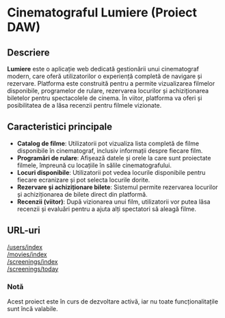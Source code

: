 # Cinematograful Lumiere (Proiect DAW)

## Descriere

**Lumiere** este o aplicație web dedicată gestionării unui cinematograf modern, care oferă utilizatorilor o experiență completă de navigare și rezervare. Platforma este construită pentru a permite vizualizarea filmelor disponibile, programelor de rulare, rezervarea locurilor și achiziționarea biletelor pentru spectacolele de cinema. În viitor, platforma va oferi și posibilitatea de a lăsa recenzii pentru filmele vizionate.

## Caracteristici principale

- **Catalog de filme**: Utilizatorii pot vizualiza lista completă de filme disponibile în cinematograf, inclusiv informații despre fiecare film.
- **Programări de rulare**: Afișează datele și orele la care sunt proiectate filmele, împreună cu locațiile în sălile cinematografului.
- **Locuri disponibile**: Utilizatorii pot vedea locurile disponibile pentru fiecare ecranizare și pot selecta locurile dorite.
- **Rezervare și achiziționare bilete**: Sistemul permite rezervarea locurilor și achiziționarea de bilete direct din platformă.
- **Recenzii (viitor)**: După vizionarea unui film, utilizatorii vor putea lăsa recenzii și evaluări pentru a ajuta alți spectatori să aleagă filme.

## URL-uri
[/users/index](http://lumiere.infy.uk/proiect_daw_lumiere/users/index)  
[/movies/index](http://lumiere.infy.uk/proiect_daw_lumiere/movies/index)  
[/screenings/index](http://lumiere.infy.uk/proiect_daw_lumiere/screenings/index)  
[/screenings/today](http://lumiere.infy.uk/proiect_daw_lumiere/screenings/today)  

### Notă

Acest proiect este în curs de dezvoltare activă, iar nu toate funcționalitațile sunt încă valabile.